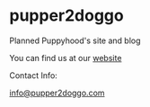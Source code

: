 # pupper2doggo
Planned Puppyhood's site and blog

You can find us at our [website](pupper2doggo)

Contact Info:

info@pupper2doggo.com

